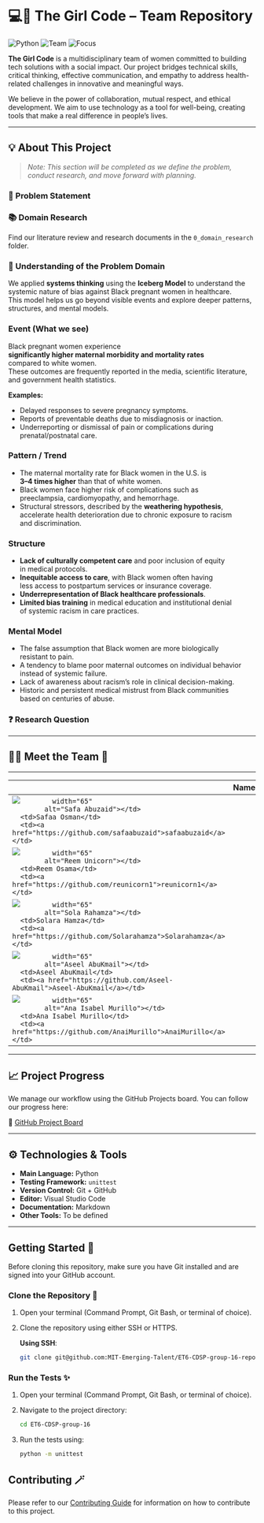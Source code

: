 # 💻🌸 The Girl Code – Team Repository

![Python](https://img.shields.io/badge/technology-python-blue.svg)
![Team](https://img.shields.io/badge/team-all_women-ff69b4.svg)
![Focus](https://img.shields.io/badge/focus-health_and_tech-purple.svg)

**The Girl Code**
is a multidisciplinary team of women
committed to building tech solutions with a social impact.
Our project bridges technical skills, critical thinking,
effective communication,
and empathy to address health-related challenges
in innovative and meaningful ways.

We believe in the power of collaboration, mutual respect,
and ethical development.
We aim to use technology as a tool for well-being,
creating tools that make a real difference in people’s
lives.

---

## 💡 About This Project

> *Note: This section will be completed as we define the problem, conduct
research, and move forward with planning.*


### 📌 Problem Statement

### 📚 Domain Research

Find our literature review and research documents in the `0_domain_research` folder.

### 🧠 Understanding of the Problem Domain


We applied **systems thinking** using the **Iceberg Model** to understand
the  systemic nature of bias against Black pregnant women in healthcare.  
This model helps us go beyond visible events and explore deeper patterns,  
structures, and mental models.

### Event (What we see)

Black pregnant women experience  
**significantly higher maternal morbidity and mortality rates**  
compared to white women.  
These outcomes are frequently reported in the media, scientific literature,  
and government health statistics.

**Examples:**

- Delayed responses to severe pregnancy symptoms.  
- Reports of preventable deaths due to misdiagnosis or inaction.  
- Underreporting or dismissal of pain or complications during  
  prenatal/postnatal care.


### Pattern / Trend

- The maternal mortality rate for Black women in the U.S. is  
  **3–4 times higher** than that of white women.  
- Black women face higher risk of complications such as  
  preeclampsia, cardiomyopathy, and hemorrhage.  
- Structural stressors, described by the **weathering hypothesis**,  
  accelerate health deterioration due to chronic exposure to racism  
  and discrimination.

### Structure

- **Lack of culturally competent care** and poor inclusion of equity  
  in medical protocols.  
- **Inequitable access to care**, with Black women often having  
  less access to postpartum services or insurance coverage.  
- **Underrepresentation of Black healthcare professionals**.  
- **Limited bias training** in medical education and institutional denial  
  of systemic racism in care practices.

### Mental Model

- The false assumption that Black women are more biologically  
  resistant to pain.  
- A tendency to blame poor maternal outcomes on individual behavior  
  instead of systemic failure.  
- Lack of awareness about racism’s role in clinical decision-making.  
- Historic and persistent medical mistrust from Black communities  
  based on centuries of abuse.

### ❓ Research Question

---

## 👩‍💻 Meet the Team 👑

---
<!-- markdownlint-disable MD033 -->
<table>
   <thead>
      <tr>
         <th></th>
         <th><strong>Name</strong></th>
         <th><strong>GitHub</strong></th>
      </tr>
   </thead>
   <tbody>
   <tr>
      <td><img src="https://avatars.githubusercontent.com/u/111435149?v=4"

            width="65"
            alt="Safa Abuzaid"></td>
      <td>Safaa Osman</td>
      <td><a href="https://github.com/safaabuzaid">safaabuzaid</a></td>
   </tr>
   <tr>
      <td><img src="https://avatars.githubusercontent.com/u/142197471?v=4"

            width="65"
            alt="Reem Unicorn"></td>
      <td>Reem Osama</td>
      <td><a href="https://github.com/reunicorn1">reunicorn1</a></td>
   </tr>
   <tr>
      <td><img src="https://avatars.githubusercontent.com/u/143920997?v=4"

            width="65"
            alt="Sola Rahamza"></td>
      <td>Solara Hamza</td>
      <td><a href="https://github.com/Solarahamza">Solarahamza</a></td>
   </tr>
   <tr>
      <td><img src="https://avatars.githubusercontent.com/u/142165150?v=4"

            width="65"
            alt="Aseel AbuKmail"></td>
      <td>Aseel AbuKmail</td>
      <td><a href="https://github.com/Aseel-AbuKmail">Aseel-AbuKmail</a></td>
   </tr>
   <tr>
      <td><img src="https://avatars.githubusercontent.com/u/189562848?v=4"

            width="65"
            alt="Ana Isabel Murillo"></td>
      <td>Ana Isabel Murillo</td>
      <td><a href="https://github.com/AnaiMurillo">AnaiMurillo</a></td>
   </tr>
   </tbody>
</table>
<!-- markdownlint-enable MD033 -->

---

## 📈 Project Progress


We manage our workflow using the GitHub Projects board.
You can follow our progress here:

📌 [GitHub Project Board](https://github.com/orgs/MIT-Emerging-Talent/projects/200/views/1)

---

## ⚙️ Technologies & Tools

- **Main Language:** Python
- **Testing Framework:** `unittest`
- **Version Control:** Git + GitHub
- **Editor:** Visual Studio Code
- **Documentation:** Markdown
- **Other Tools:** To be defined

---

## Getting Started 🚀

Before cloning this repository, make sure you have Git
installed and are signed into your GitHub account.

### Clone the Repository 💬

1. Open your terminal (Command Prompt, Git Bash, or terminal of choice).

2. Clone the repository using either SSH or HTTPS.

   **Using SSH**:

   ```bash
   git clone git@github.com:MIT-Emerging-Talent/ET6-CDSP-group-16-repo.git
   ```

### Run the Tests ✨

1. Open your terminal (Command Prompt, Git Bash, or terminal of choice).

2. Navigate to the project directory:

   ```bash
   cd ET6-CDSP-group-16
   ```

3. Run the tests using:

   ```bash
   python -m unittest
   ```

## Contributing 🪄

Please refer to our [Contributing Guide](CONTRIBUTING.md) for information
on how to contribute to this project.
